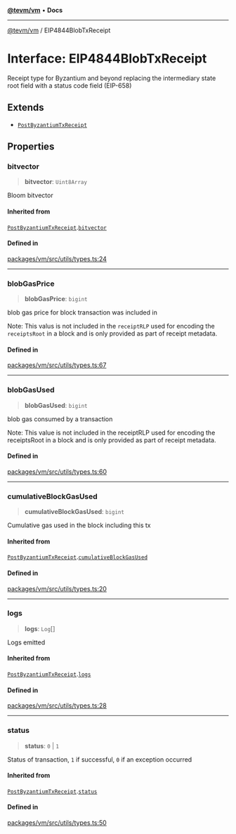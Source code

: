 [**@tevm/vm**](../README.md) • **Docs**

***

[@tevm/vm](../globals.md) / EIP4844BlobTxReceipt

# Interface: EIP4844BlobTxReceipt

Receipt type for Byzantium and beyond replacing the intermediary
state root field with a status code field (EIP-658)

## Extends

- [`PostByzantiumTxReceipt`](PostByzantiumTxReceipt.md)

## Properties

### bitvector

> **bitvector**: `Uint8Array`

Bloom bitvector

#### Inherited from

[`PostByzantiumTxReceipt`](PostByzantiumTxReceipt.md).[`bitvector`](PostByzantiumTxReceipt.md#bitvector)

#### Defined in

[packages/vm/src/utils/types.ts:24](https://github.com/evmts/tevm-monorepo/blob/main/packages/vm/src/utils/types.ts#L24)

***

### blobGasPrice

> **blobGasPrice**: `bigint`

blob gas price for block transaction was included in

Note: This valus is not included in the `receiptRLP` used for encoding the `receiptsRoot` in a block
and is only provided as part of receipt metadata.

#### Defined in

[packages/vm/src/utils/types.ts:67](https://github.com/evmts/tevm-monorepo/blob/main/packages/vm/src/utils/types.ts#L67)

***

### blobGasUsed

> **blobGasUsed**: `bigint`

blob gas consumed by a transaction

Note: This value is not included in the receiptRLP used for encoding the receiptsRoot in a block
and is only provided as part of receipt metadata.

#### Defined in

[packages/vm/src/utils/types.ts:60](https://github.com/evmts/tevm-monorepo/blob/main/packages/vm/src/utils/types.ts#L60)

***

### cumulativeBlockGasUsed

> **cumulativeBlockGasUsed**: `bigint`

Cumulative gas used in the block including this tx

#### Inherited from

[`PostByzantiumTxReceipt`](PostByzantiumTxReceipt.md).[`cumulativeBlockGasUsed`](PostByzantiumTxReceipt.md#cumulativeblockgasused)

#### Defined in

[packages/vm/src/utils/types.ts:20](https://github.com/evmts/tevm-monorepo/blob/main/packages/vm/src/utils/types.ts#L20)

***

### logs

> **logs**: `Log`[]

Logs emitted

#### Inherited from

[`PostByzantiumTxReceipt`](PostByzantiumTxReceipt.md).[`logs`](PostByzantiumTxReceipt.md#logs)

#### Defined in

[packages/vm/src/utils/types.ts:28](https://github.com/evmts/tevm-monorepo/blob/main/packages/vm/src/utils/types.ts#L28)

***

### status

> **status**: `0` \| `1`

Status of transaction, `1` if successful, `0` if an exception occurred

#### Inherited from

[`PostByzantiumTxReceipt`](PostByzantiumTxReceipt.md).[`status`](PostByzantiumTxReceipt.md#status)

#### Defined in

[packages/vm/src/utils/types.ts:50](https://github.com/evmts/tevm-monorepo/blob/main/packages/vm/src/utils/types.ts#L50)
